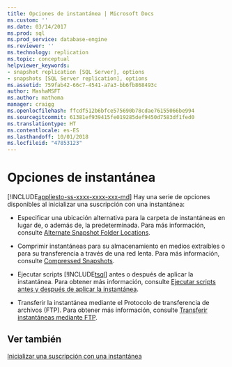 ```yaml
---
title: Opciones de instantánea | Microsoft Docs
ms.custom: ''
ms.date: 03/14/2017
ms.prod: sql
ms.prod_service: database-engine
ms.reviewer: ''
ms.technology: replication
ms.topic: conceptual
helpviewer_keywords:
- snapshot replication [SQL Server], options
- snapshots [SQL Server replication], options
ms.assetid: 759fab42-66c7-4541-a7a3-bb6fb868493c
author: MashaMSFT
ms.author: mathoma
manager: craigg
ms.openlocfilehash: ffcdf512b6bfce575690b78cdae76155066be994
ms.sourcegitcommit: 61381ef939415fe019285def9450d7583df1fed0
ms.translationtype: HT
ms.contentlocale: es-ES
ms.lasthandoff: 10/01/2018
ms.locfileid: "47853123"
---
```

# <a name="snapshot-options"></a>Opciones de instantánea
[!INCLUDE[appliesto-ss-xxxx-xxxx-xxx-md](../../includes/appliesto-ss-xxxx-xxxx-xxx-md.md)]
  Hay una serie de opciones disponibles al inicializar una suscripción con una instantánea:  
  
-   Especificar una ubicación alternativa para la carpeta de instantáneas en lugar de, o además de, la predeterminada. Para más información, consulte [Alternate Snapshot Folder Locations](../../relational-databases/replication/alternate-snapshot-folder-locations.md).  
  
-   Comprimir instantáneas para su almacenamiento en medios extraíbles o para su transferencia a través de una red lenta. Para más información, consulte [Compressed Snapshots](../../relational-databases/replication/compressed-snapshots.md).  
  
-   Ejecutar scripts [!INCLUDE[tsql](../../includes/tsql-md.md)] antes o después de aplicar la instantánea. Para obtener más información, consulte [Ejecutar scripts antes y después de aplicar la instantánea](../../relational-databases/replication/execute-scripts-before-and-after-the-snapshot-is-applied.md).  
  
-   Transferir la instantánea mediante el Protocolo de transferencia de archivos (FTP). Para obtener más información, consulte [Transferir instantáneas mediante FTP](../../relational-databases/replication/transfer-snapshots-through-ftp.md).  
  
## <a name="see-also"></a>Ver también  
 [Inicializar una suscripción con una instantánea](../../relational-databases/replication/initialize-a-subscription-with-a-snapshot.md)  
  
  
